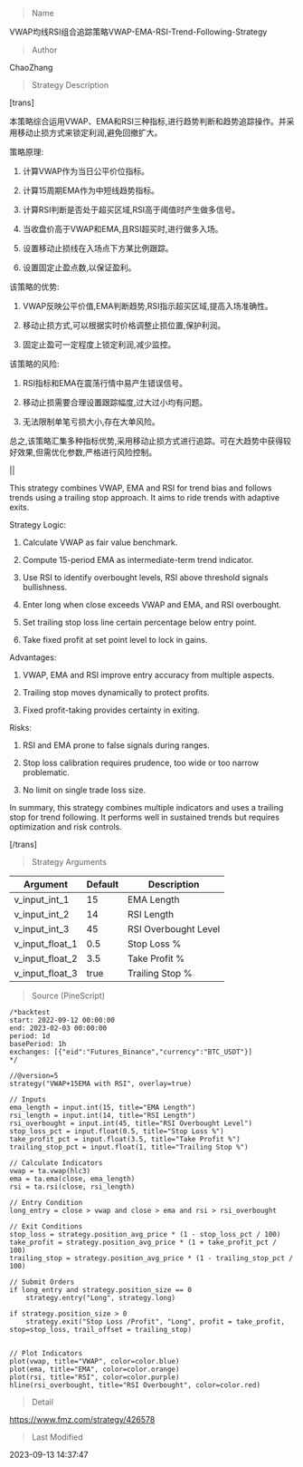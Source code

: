 
> Name

VWAP均线RSI组合追踪策略VWAP-EMA-RSI-Trend-Following-Strategy

> Author

ChaoZhang

> Strategy Description

[trans]

本策略综合运用VWAP、EMA和RSI三种指标,进行趋势判断和趋势追踪操作。并采用移动止损方式来锁定利润,避免回撤扩大。

策略原理: 

1. 计算VWAP作为当日公平价位指标。

2. 计算15周期EMA作为中短线趋势指标。

3. 计算RSI判断是否处于超买区域,RSI高于阈值时产生做多信号。

4. 当收盘价高于VWAP和EMA,且RSI超买时,进行做多入场。 

5. 设置移动止损线在入场点下方某比例跟踪。

6. 设置固定止盈点数,以保证盈利。

该策略的优势:

1. VWAP反映公平价值,EMA判断趋势,RSI指示超买区域,提高入场准确性。

2. 移动止损方式,可以根据实时价格调整止损位置,保护利润。

3. 固定止盈可一定程度上锁定利润,减少监控。

该策略的风险:

1. RSI指标和EMA在震荡行情中易产生错误信号。

2. 移动止损需要合理设置跟踪幅度,过大过小均有问题。 

3. 无法限制单笔亏损大小,存在大单风险。

总之,该策略汇集多种指标优势,采用移动止损方式进行追踪。可在大趋势中获得较好效果,但需优化参数,严格进行风险控制。

||

This strategy combines VWAP, EMA and RSI for trend bias and follows trends using a trailing stop approach. It aims to ride trends with adaptive exits.

Strategy Logic:

1. Calculate VWAP as fair value benchmark. 

2. Compute 15-period EMA as intermediate-term trend indicator.

3. Use RSI to identify overbought levels, RSI above threshold signals bullishness.

4. Enter long when close exceeds VWAP and EMA, and RSI overbought.

5. Set trailing stop loss line certain percentage below entry point. 

6. Take fixed profit at set point level to lock in gains.

Advantages:

1. VWAP, EMA and RSI improve entry accuracy from multiple aspects.

2. Trailing stop moves dynamically to protect profits.

3. Fixed profit-taking provides certainty in exiting.

Risks:

1. RSI and EMA prone to false signals during ranges.

2. Stop loss calibration requires prudence, too wide or too narrow problematic.

3. No limit on single trade loss size.

In summary, this strategy combines multiple indicators and uses a trailing stop for trend following. It performs well in sustained trends but requires optimization and risk controls.

[/trans]

> Strategy Arguments



|Argument|Default|Description|
|----|----|----|
|v_input_int_1|15|EMA Length|
|v_input_int_2|14|RSI Length|
|v_input_int_3|45|RSI Overbought Level|
|v_input_float_1|0.5|Stop Loss %|
|v_input_float_2|3.5|Take Profit %|
|v_input_float_3|true|Trailing Stop %|


> Source (PineScript)

``` pinescript
/*backtest
start: 2022-09-12 00:00:00
end: 2023-02-03 00:00:00
period: 1d
basePeriod: 1h
exchanges: [{"eid":"Futures_Binance","currency":"BTC_USDT"}]
*/

//@version=5
strategy("VWAP+15EMA with RSI", overlay=true)

// Inputs
ema_length = input.int(15, title="EMA Length")
rsi_length = input.int(14, title="RSI Length")
rsi_overbought = input.int(45, title="RSI Overbought Level")
stop_loss_pct = input.float(0.5, title="Stop Loss %")
take_profit_pct = input.float(3.5, title="Take Profit %")
trailing_stop_pct = input.float(1, title="Trailing Stop %")

// Calculate Indicators
vwap = ta.vwap(hlc3)
ema = ta.ema(close, ema_length)
rsi = ta.rsi(close, rsi_length)

// Entry Condition
long_entry = close > vwap and close > ema and rsi > rsi_overbought

// Exit Conditions
stop_loss = strategy.position_avg_price * (1 - stop_loss_pct / 100)
take_profit = strategy.position_avg_price * (1 + take_profit_pct / 100)
trailing_stop = strategy.position_avg_price * (1 - trailing_stop_pct / 100)

// Submit Orders
if long_entry and strategy.position_size == 0
    strategy.entry("Long", strategy.long)

if strategy.position_size > 0
    strategy.exit("Stop Loss /Profit", "Long", profit = take_profit, stop=stop_loss, trail_offset = trailing_stop)


// Plot Indicators
plot(vwap, title="VWAP", color=color.blue)
plot(ema, title="EMA", color=color.orange)
plot(rsi, title="RSI", color=color.purple)
hline(rsi_overbought, title="RSI Overbought", color=color.red)

```

> Detail

https://www.fmz.com/strategy/426578

> Last Modified

2023-09-13 14:37:47
